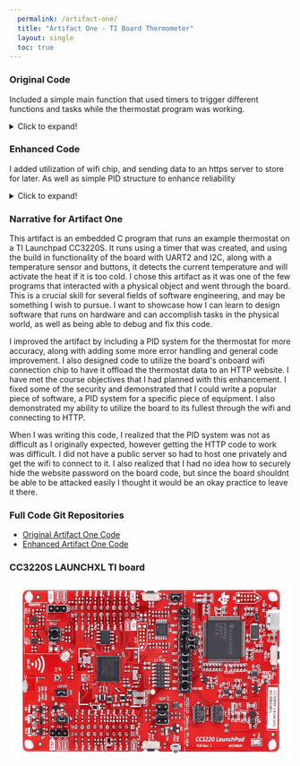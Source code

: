 ```yaml
---
  permalink: /artifact-one/
  title: "Artifact One - TI Board Thermometer"
  layout: single
  toc: true
---
```


### Original Code
Included a simple main function that used timers to trigger different functions and tasks while the thermostat program was working.

<details>
<summary>Click to expand!</summary>
<pre style="font-size: 12px; width: 2000px; margin: 0 auto; overflow-x: auto;">
<code>
void *mainThread(void *arg0)
{
    /* Call driver init functions */
    GPIO_init();
    initUART2();
    initI2C();
    initTimer();

    /* Declare necessary variables */
    uint32_t seconds = 0;
    uint32_t setpoint = 30;
    uint32_t temperature = 0;
    unsigned char heat = false;

    /* Configure the LED pin */
    GPIO_setConfig(CONFIG_GPIO_LED_0, GPIO_CFG_OUT_STD | GPIO_CFG_OUT_LOW);

    /* Configure the Button 0 */
    GPIO_setConfig(CONFIG_GPIO_BUTTON_0, GPIO_CFG_IN_PU | GPIO_CFG_IN_INT_FALLING);

    /* Install Button callback */
    GPIO_setCallback(CONFIG_GPIO_BUTTON_0, gpioButtonFxn0);

    /* Enable interrupts */
    GPIO_enableInt(CONFIG_GPIO_BUTTON_0);

    /*
     *  If more than one input pin is available for your device, interrupts
     *  will be enabled on CONFIG_GPIO_BUTTON1.
     */
    if (CONFIG_GPIO_BUTTON_0 != CONFIG_GPIO_BUTTON_1)
    {
        /* Configure BUTTON1 pin */
        GPIO_setConfig(CONFIG_GPIO_BUTTON_1, GPIO_CFG_IN_PU | GPIO_CFG_IN_INT_FALLING);

        /* Install Button callback */
        GPIO_setCallback(CONFIG_GPIO_BUTTON_1, gpioButtonFxn1);
        GPIO_enableInt(CONFIG_GPIO_BUTTON_1);
    }

    while (1) {
        // Every 200ms
        if (timerFlag200) {
            // Check if buttons have been pressed, and change setpoint accordingly
            if (button0Flag) {  // If button 0 has been pressed
                setpoint += 1;  // Increase setpoint by one
                button0Flag = false;  // Reset the button flag
            } else if (button1Flag) {  // If button 1 has been pressed
                setpoint -= 1;  // Decrease setpoint by one
                button1Flag = false;  // Reset the button flag
            }
            timerFlag200 = false;  // Reset the flag
        }
        // Every 500ms
        if (timerFlag500) {
            temperature = readTemp();  // Read the current temperature and store it in temperature variable
            timerFlag500 = false; // Reset the flag

        }
        // Every 1 second
        if (timerFlag1000) {
            // Calculate and store amount of seconds, turn on the heat if needed, and output information.
            seconds = timerCount / 1000000;

            if (temperature < setpoint) {  // If the temperature is less than the setpoint
                heat = true;  // Turn on the heat
                GPIO_write(CONFIG_GPIO_LED_0, CONFIG_GPIO_LED_ON);  // Turn on the LED
            } else if (temperature > setpoint) {  // Else if the temperature is more than the setpoint
                heat = false;  // Turn off the heat
                GPIO_write(CONFIG_GPIO_LED_0, CONFIG_GPIO_LED_OFF);  // Turn off the LED
            }

            outputFormattedInfo(temperature, setpoint, heat, seconds);  // Output the information in the correct format
            timerFlag1000 = false; // Reset the flag
        }
    }

    return (NULL);
}
</code>
</pre>
</details>

### Enhanced Code
I added utilization of wifi chip, and sending data to an https server to store for later. As well as simple PID structure to enhance reliability

<details>
<summary>Click to expand!</summary>
<pre style="width: 2000px; font-size: 9px; margin: 0 auto; overflow-x: auto;">
<code>
/* Function to Initialize the on Board wifi to connect to the data webpage */
void initWiFi() {
    SlNetCfgIpV4Args_t ipV4;
    int32_t status = sl_Start(0, 0, 0);
    if (status < 0) {
        // Handle Error
        UART2_write(uart, "Failed to start Wi-Fi\n", 22, &bytesWritten);
        exit(1);
    }

    status = sl_WlanSetMode(ROLE_STA);
    if (status < 0) {
        // Handle Error
        UART2_write(uart, "Failed to set Wi-Fi mode\n", 25, &bytesWritten);
        exit(1);
    }

    status = sl_WlanConnect((signed char *)SSID_NAME, strlen(SSID_NAME), 0, &SecurityParams, 0);
    if (status < 0) {
        // Handle Error
        UART2_write(uart, "Failed to connect to Wi-Fi\n", 27, &bytesWritten);
        exit(1);
    }

    while ((status = sl_WlanConnect(0, 0, 0, 0, 0)) != ROLE_STA) {
        // Wait for connection
        UART2_write(uart, "Connecting to Wi-Fi...\n", 23, &bytesWritten);
        sleep(1);
    }

    UART2_write(uart, "Connected to Wi-Fi\n", 18, &bytesWritten);
}

/* Function to send data to the webpage from the board */
void sendData(int temperature, int setpoint, int heat, int seconds) {
    HTTPClient_Handle httpClient;
    HTTPClient_ExtendedHeaderFields fields;
    HTTPClient_Response response;
    char postData[100];
    char responseBody[128];

    snprintf(postData, sizeof(postData), "{\"temperature\":%d,\"setpoint\":%d,\"heat\":%d,\"seconds\":%d}",
             temperature, setpoint, heat, seconds);

    httpClient = HTTPClient_create(&httpClientObj);
    HTTPClient_connect(httpClient, SERVER_NAME, 0, 0);

    fields.count = 0;
    HTTPClient_setExtendedHeaderFields(httpClient, &fields);

    int status = HTTPClient_sendRequest(httpClient, HTTP_METHOD_POST, POST_PATH, postData, strlen(postData), 0, 0);
    if (status < 0) {
        snprintf(responseBody, sizeof(responseBody), "Error on sending POST: %d\n", status);
        UART2_write(uart, responseBody, strlen(responseBody), &bytesWritten);
    } else {
        int bytesRead = HTTPClient_readResponseBody(httpClient, responseBody, sizeof(responseBody));
        responseBody[bytesRead] = '\0';
        UART2_write(uart, responseBody, strlen(responseBody), &bytesWritten);
    }

    HTTPClient_disconnect(httpClient);
    HTTPClient_destroy(httpClient);
}
</code>
</pre>
</details>

### Narrative for Artifact One
This artifact is an embedded C program that runs an example thermostat on a TI Launchpad CC3220S. It runs using a timer that was created, and using the build in functionality of the board with UART2 and I2C, along with a temperature sensor and buttons, it detects the current temperature and will activate the heat if it is too cold. I chose this artifact as it was one of the few programs that interacted with a physical object and went through the board. This is a crucial skill for several fields of software engineering, and may be something I wish to pursue. I want to showcase how I can learn to design software that runs on hardware and can accomplish tasks in the physical world, as well as being able to debug and fix this code. 

I improved the artifact by including a PID system for the thermostat for more accuracy, along with adding some more error handling and general code improvement. I also designed code to utilize the board's onboard wifi connection chip to have it offload the thermostat data to an HTTP website. I have met the course objectives that I had planned with this enhancement. I fixed some of the security and demonstrated that I could write a popular piece of software, a PID system for a specific piece of equipment. I also demonstrated my ability to utilize the board to its fullest through the wifi and connecting to HTTP. 

When I was writing this code, I realized that the PID system was not as difficult as I originally expected, however getting the HTTP code to work was difficult. I did not have a public server so had to host one privately and get the wifi to connect to it. I also realized that I had no idea how to securely hide the website password on the board code, but since the board shouldnt be able to be attacked easily I thought it would be an okay practice to leave it there.

### Full Code Git Repositories
- [Original Artifact One Code](https://github.com/mlineselle/CS-350-H7050-Emerging-Sys-Arch-Tech.git)
- [Enhanced Artifact One Code](https://github.com/mlineselle/ArtifactOneEnhancement.git)

### CC3220S LAUNCHXL TI board
<img src="https://github.com/mlineselle/portfolio/raw/master/assets/images/cc3220sf-launchxl-top.png" alt="CC3220S LaunchXL TI board Image" width="560" height="315">
